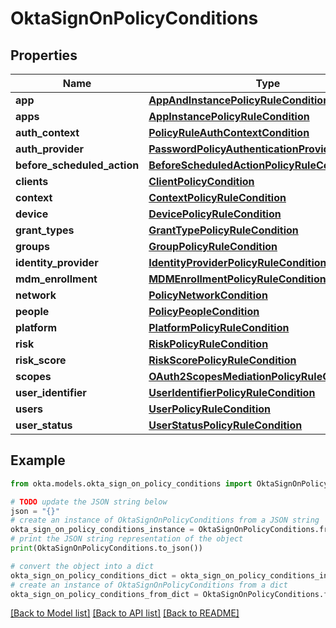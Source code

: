 # OktaSignOnPolicyConditions


## Properties

Name | Type | Description | Notes
------------ | ------------- | ------------- | -------------
**app** | [**AppAndInstancePolicyRuleCondition**](AppAndInstancePolicyRuleCondition.md) |  | [optional] 
**apps** | [**AppInstancePolicyRuleCondition**](AppInstancePolicyRuleCondition.md) |  | [optional] 
**auth_context** | [**PolicyRuleAuthContextCondition**](PolicyRuleAuthContextCondition.md) |  | [optional] 
**auth_provider** | [**PasswordPolicyAuthenticationProviderCondition**](PasswordPolicyAuthenticationProviderCondition.md) |  | [optional] 
**before_scheduled_action** | [**BeforeScheduledActionPolicyRuleCondition**](BeforeScheduledActionPolicyRuleCondition.md) |  | [optional] 
**clients** | [**ClientPolicyCondition**](ClientPolicyCondition.md) |  | [optional] 
**context** | [**ContextPolicyRuleCondition**](ContextPolicyRuleCondition.md) |  | [optional] 
**device** | [**DevicePolicyRuleCondition**](DevicePolicyRuleCondition.md) |  | [optional] 
**grant_types** | [**GrantTypePolicyRuleCondition**](GrantTypePolicyRuleCondition.md) |  | [optional] 
**groups** | [**GroupPolicyRuleCondition**](GroupPolicyRuleCondition.md) |  | [optional] 
**identity_provider** | [**IdentityProviderPolicyRuleCondition**](IdentityProviderPolicyRuleCondition.md) |  | [optional] 
**mdm_enrollment** | [**MDMEnrollmentPolicyRuleCondition**](MDMEnrollmentPolicyRuleCondition.md) |  | [optional] 
**network** | [**PolicyNetworkCondition**](PolicyNetworkCondition.md) |  | [optional] 
**people** | [**PolicyPeopleCondition**](PolicyPeopleCondition.md) |  | [optional] 
**platform** | [**PlatformPolicyRuleCondition**](PlatformPolicyRuleCondition.md) |  | [optional] 
**risk** | [**RiskPolicyRuleCondition**](RiskPolicyRuleCondition.md) |  | [optional] 
**risk_score** | [**RiskScorePolicyRuleCondition**](RiskScorePolicyRuleCondition.md) |  | [optional] 
**scopes** | [**OAuth2ScopesMediationPolicyRuleCondition**](OAuth2ScopesMediationPolicyRuleCondition.md) |  | [optional] 
**user_identifier** | [**UserIdentifierPolicyRuleCondition**](UserIdentifierPolicyRuleCondition.md) |  | [optional] 
**users** | [**UserPolicyRuleCondition**](UserPolicyRuleCondition.md) |  | [optional] 
**user_status** | [**UserStatusPolicyRuleCondition**](UserStatusPolicyRuleCondition.md) |  | [optional] 

## Example

```python
from okta.models.okta_sign_on_policy_conditions import OktaSignOnPolicyConditions

# TODO update the JSON string below
json = "{}"
# create an instance of OktaSignOnPolicyConditions from a JSON string
okta_sign_on_policy_conditions_instance = OktaSignOnPolicyConditions.from_json(json)
# print the JSON string representation of the object
print(OktaSignOnPolicyConditions.to_json())

# convert the object into a dict
okta_sign_on_policy_conditions_dict = okta_sign_on_policy_conditions_instance.to_dict()
# create an instance of OktaSignOnPolicyConditions from a dict
okta_sign_on_policy_conditions_from_dict = OktaSignOnPolicyConditions.from_dict(okta_sign_on_policy_conditions_dict)
```
[[Back to Model list]](../README.md#documentation-for-models) [[Back to API list]](../README.md#documentation-for-api-endpoints) [[Back to README]](../README.md)


